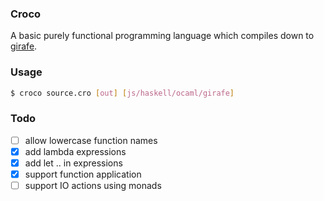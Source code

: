 ### Croco

A basic purely functional programming language which compiles down to 
[girafe](https://github.com/nathsou/Girafe/).

### Usage

```bash
$ croco source.cro [out] [js/haskell/ocaml/girafe]
```

### Todo

- [ ] allow lowercase function names
- [x] add lambda expressions
- [x] add let .. in expressions
- [x] support function application
- [ ] support IO actions using monads